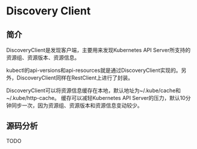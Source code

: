 # Discovery Client

## 简介

DiscoveryClient是发现客户端，主要用来发现Kubernetes API Server所支持的资源组、资源版本、资源信息。

kubectl的api-versions和api-resources就是通过DiscoveryClient实现的。另外，DiscoveryClient同样在RestClient上进行了封装。

DiscoveryClient可以将资源信息缓存在本地，默认地址为~/.kube/cache和~/.kube/http-cache。
缓存可以减轻Kubernetes API Server的压力，默认10分钟同步一次，因为资源组、资源版本和资源信息变动较少。

## 源码分析

TODO